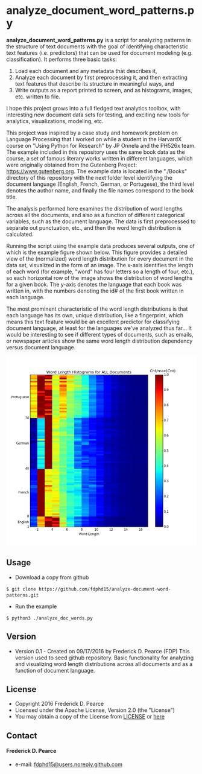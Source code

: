 analyze_document_word_patterns.py
======
**analyze_document_word_patterns.py** is a script for analyzing patterns in the
structure of text documents with the goal of identifying characteristic 
text features (i.e. predictors) that can be used for document modeling (e.g. 
classification). It performs three basic tasks:

1) Load each document and any metadata that describes it, 
2) Analyze each document by first preprocessing it, and then extracting text 
features that describe its structure in meaningful ways, and 
3) Write outputs as a report printed to screen, and as histograms, images, etc. 
written to file. 

I hope this project grows into a full fledged text analytics toolbox, with 
interesting new document data sets for testing, and exciting new tools for 
analytics, visualizations, modeling, etc.

This project was inspired by a case study and homework problem on Language 
Processing that I worked on while a student in the HarvardX course on "Using
Python for Research" by JP Onnela and the PH526x team. The example included 
in this repository uses the same book data as the course, a set of famous 
literary works written in different languages, which were originally obtained 
from the Gutenberg Project: https://www.gutenberg.org.  The example data is 
located in the "./Books" directory of this repository with the next folder 
level identifying the document language (English, French, German, or 
Portugese), the third level denotes the author name, and finally the file names
correspond to the book title.

The analysis performed here examines the distribution of word lengths across 
all the documents, and also as a function of different categorical variables, 
such as the document language. The data is first preprocessed to separate out 
punctuation, etc., and then the word length distribution is calculated.  

Running the script using the example data produces several outputs, one of which
is the example figure shown below.  This figure provides a detailed view of the 
(normalized) word length distribution for every document in the data set, 
visualized in the form of an image. The x-axis identifies the length of each 
word (for example, "word" has four letters so a length of four, etc.), so each 
horizontal row of the image shows the distribution of word lengths for a given 
book.  The y-axis denotes the language that each book was written in, with the 
numbers denoting the id# of the first book written in each language.

The most prominent characteristic of the word length distributions is that each 
language has its own, unique distribution, like a fingerprint, which means this 
text feature would be an excellent predictor for classifying document language, 
at least for the languages we've analyzed thus far...
It would be interesting to see if different types of documents, such as emails, 
or newspaper articles show the same word length distribution dependency versus 
document language.

![Example Figure](https://github.com/fdphd15/analyze-document-word-patterns/blob/master/word_length_alldocs_img.png)

## Usage
* Download a copy from github

```
$ git clone https://github.com/fdphd15/analyze-document-word-patterns.git
```

* Run the example

```
$ python3 ./analyze_doc_words.py
```

## Version 
* Version 0.1 - Created on 09/17/2016 by Frederick D. Pearce (FDP)
                This version used to seed github repository.
                Basic functionality for analyzing and visualizing word 
                length distributions across all documents and as a function
                of document language.
## License 

* Copyright 2016 Frederick D. Pearce
* Licensed under the Apache License, Version 2.0 (the "License")
* You may obtain a copy of the License from
[LICENSE](https://github.com/fdphd15/analyze-document-word-patterns/blob/master/LICENSE.md) or
[here](http://www.apache.org/licenses/LICENSE-2.0)
 
## Contact
#### Frederick D. Pearce
* e-mail: fdphd15@users.noreply.github.com

